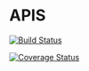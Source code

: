 # APIS


[![Build Status](https://www.travis-ci.com/obilil/APIS.svg?branch=tests)](https://www.travis-ci.com/obilil/APIS)

[![Coverage Status](https://coveralls.io/repos/github/obilil/APIS/badge.svg?branch=main)](https://coveralls.io/github/obilil/APIS?branch=main)
